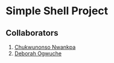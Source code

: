 # Simple Shell Project













































## Collaborators
1. [Chukwunonso Nwankpa](https://github.com/theapostleoftech)
2. [Deborah Ogwuche](https://github.com/Blessdeb)